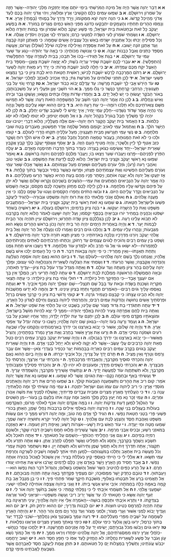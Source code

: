 **א א**  דְּבַר יְהוָה אֲשֶׁר הָיָה אֶל מִיכָה הַמֹּרַשְׁתִּי בִּימֵי יוֹתָם אָחָז יְחִזְקִיָּה מַלְכֵי יְהוּדָה--אֲשֶׁר חָזָה עַל שֹׁמְרוֹן וִירוּשָׁלִָם.
**א ב**  שִׁמְעוּ עַמִּים כֻּלָּם הַקְשִׁיבִי אֶרֶץ וּמְלֹאָהּ; וִיהִי אֲדֹנָי יְהוִה בָּכֶם לְעֵד אֲדֹנָי מֵהֵיכַל קָדְשׁוֹ.
**א ג**  כִּי הִנֵּה יְהוָה יֹצֵא מִמְּקוֹמוֹ; וְיָרַד וְדָרַךְ עַל בָּמֳותֵי (בָּמֳתֵי) אָרֶץ.
**א ד**  וְנָמַסּוּ הֶהָרִים תַּחְתָּיו וְהָעֲמָקִים יִתְבַּקָּעוּ כַּדּוֹנַג מִפְּנֵי הָאֵשׁ כְּמַיִם מֻגָּרִים בְּמוֹרָד.
**א ה**  בְּפֶשַׁע יַעֲקֹב כָּל זֹאת וּבְחַטֹּאות בֵּית יִשְׂרָאֵל; מִי פֶשַׁע יַעֲקֹב הֲלוֹא שֹׁמְרוֹן וּמִי בָּמוֹת יְהוּדָה הֲלוֹא יְרוּשָׁלִָם.
**א ו**  וְשַׂמְתִּי שֹׁמְרוֹן לְעִי הַשָּׂדֶה לְמַטָּעֵי כָרֶם; וְהִגַּרְתִּי לַגַּי אֲבָנֶיהָ וִיסֹדֶיהָ אֲגַלֶּה.
**א ז**  וְכָל פְּסִילֶיהָ יֻכַּתּוּ וְכָל אֶתְנַנֶּיהָ יִשָּׂרְפוּ בָאֵשׁ וְכָל עֲצַבֶּיהָ אָשִׂים שְׁמָמָה:  כִּי מֵאֶתְנַן זוֹנָה קִבָּצָה וְעַד אֶתְנַן זוֹנָה יָשׁוּבוּ.
**א ח**  עַל זֹאת אֶסְפְּדָה וְאֵילִילָה אֵילְכָה שֹׁילָל (שׁוֹלָל) וְעָרוֹם; אֶעֱשֶׂה מִסְפֵּד כַּתַּנִּים וְאֵבֶל כִּבְנוֹת יַעֲנָה.
**א ט**  כִּי אֲנוּשָׁה מַכּוֹתֶיהָ:  כִּי בָאָה עַד יְהוּדָה--נָגַע עַד שַׁעַר עַמִּי עַד יְרוּשָׁלִָם.
**א י**  בְּגַת אַל תַּגִּידוּ--בָּכוֹ אַל תִּבְכּוּ; בְּבֵית לְעַפְרָה עָפָר הִתְפַּלָּשִׁתי (הִתְפַּלָּשִׁי).
**א יא**  עִבְרִי לָכֶם יוֹשֶׁבֶת שָׁפִיר עֶרְיָה בֹשֶׁת; לֹא יָצְאָה יוֹשֶׁבֶת צַאֲנָן--מִסְפַּד בֵּית הָאֵצֶל יִקַּח מִכֶּם עֶמְדָּתוֹ.
**א יב**  כִּי חָלָה לְטוֹב יוֹשֶׁבֶת מָרוֹת:  כִּי יָרַד רָע מֵאֵת יְהוָה לְשַׁעַר יְרוּשָׁלִָם.
**א יג**  רְתֹם הַמֶּרְכָּבָה לָרֶכֶשׁ יוֹשֶׁבֶת לָכִישׁ; רֵאשִׁית חַטָּאת הִיא לְבַת צִיּוֹן כִּי בָךְ נִמְצְאוּ פִּשְׁעֵי יִשְׂרָאֵל.
**א יד**  לָכֵן תִּתְּנִי שִׁלּוּחִים עַל מוֹרֶשֶׁת גַּת; בָּתֵּי אַכְזִיב לְאַכְזָב לְמַלְכֵי יִשְׂרָאֵל.
**א טו**  עֹד הַיֹּרֵשׁ אָבִי לָךְ יוֹשֶׁבֶת מָרֵשָׁה:  עַד עֲדֻלָּם יָבוֹא כְּבוֹד יִשְׂרָאֵל.
**א טז**  קָרְחִי וָגֹזִּי עַל בְּנֵי תַּעֲנוּגָיִךְ; הַרְחִבִי קָרְחָתֵךְ כַּנֶּשֶׁר כִּי גָלוּ מִמֵּךְ.
**ב א**  הוֹי חֹשְׁבֵי אָוֶן וּפֹעֲלֵי רָע עַל מִשְׁכְּבוֹתָם; בְּאוֹר הַבֹּקֶר יַעֲשׂוּהָ כִּי יֶשׁ לְאֵל יָדָם.
**ב ב**  וְחָמְדוּ שָׂדוֹת וְגָזָלוּ וּבָתִּים וְנָשָׂאוּ; וְעָשְׁקוּ גֶּבֶר וּבֵיתוֹ וְאִישׁ וְנַחֲלָתוֹ.
**ב ג**  לָכֵן כֹּה אָמַר יְהוָה הִנְנִי חֹשֵׁב עַל הַמִּשְׁפָּחָה הַזֹּאת רָעָה:  אֲשֶׁר לֹא תָמִישׁוּ מִשָּׁם צַוְּארֹתֵיכֶם וְלֹא תֵלְכוּ רוֹמָה--כִּי עֵת רָעָה הִיא.
**ב ד**  בַּיּוֹם הַהוּא יִשָּׂא עֲלֵיכֶם מָשָׁל וְנָהָה נְהִי נִהְיָה אָמַר שָׁדוֹד נְשַׁדֻּנוּ--חֵלֶק עַמִּי יָמִיר; אֵיךְ יָמִישׁ לִי לְשׁוֹבֵב שָׂדֵינוּ יְחַלֵּק.
**ב ה**  לָכֵן לֹא יִהְיֶה לְךָ מַשְׁלִיךְ חֶבֶל בְּגוֹרָל בִּקְהַל יְהוָה.
**ב ו**  אַל תַּטִּפוּ יַטִּיפוּן; לֹא יַטִּפוּ לָאֵלֶּה לֹא יִסַּג כְּלִמּוֹת.
**ב ז**  הֶאָמוּר בֵּית יַעֲקֹב הֲקָצַר רוּחַ יְהוָה--אִם אֵלֶּה מַעֲלָלָיו; הֲלוֹא דְבָרַי יֵיטִיבוּ עִם הַיָּשָׁר הֹלֵךְ.
**ב ח**  וְאֶתְמוּל עַמִּי לְאוֹיֵב יְקוֹמֵם מִמּוּל שַׂלְמָה אֶדֶר תַּפְשִׁטוּן; מֵעֹבְרִים בֶּטַח שׁוּבֵי מִלְחָמָה.
**ב ט**  נְשֵׁי עַמִּי תְּגָרְשׁוּן מִבֵּית תַּעֲנֻגֶיהָ; מֵעַל עֹלָלֶיהָ תִּקְחוּ הֲדָרִי לְעוֹלָם.
**ב י**  קוּמוּ וּלְכוּ כִּי לֹא זֹאת הַמְּנוּחָה; בַּעֲבוּר טָמְאָה תְּחַבֵּל וְחֶבֶל נִמְרָץ.
**ב יא**  לוּ אִישׁ הֹלֵךְ רוּחַ וָשֶׁקֶר כִּזֵּב אַטִּף לְךָ לַיַּיִן וְלַשֵּׁכָר; וְהָיָה מַטִּיף הָעָם הַזֶּה.
**ב יב**  אָסֹף אֶאֱסֹף יַעֲקֹב כֻּלָּךְ קַבֵּץ אֲקַבֵּץ שְׁאֵרִית יִשְׂרָאֵל--יַחַד אֲשִׂימֶנּוּ כְּצֹאן בָּצְרָה:  כְּעֵדֶר בְּתוֹךְ הַדָּבְרוֹ תְּהִימֶנָה מֵאָדָם.
**ב יג**  עָלָה הַפֹּרֵץ לִפְנֵיהֶם--פָּרְצוּ וַיַּעֲבֹרוּ שַׁעַר וַיֵּצְאוּ בוֹ; וַיַּעֲבֹר מַלְכָּם לִפְנֵיהֶם וַיהוָה בְּרֹאשָׁם.
**ג א**  וָאֹמַר שִׁמְעוּ נָא רָאשֵׁי יַעֲקֹב וּקְצִינֵי בֵּית יִשְׂרָאֵל:  הֲלוֹא לָכֶם לָדַעַת אֶת הַמִּשְׁפָּט.
**ג ב**  שֹׂנְאֵי טוֹב וְאֹהֲבֵי רָעה (רָע); גֹּזְלֵי עוֹרָם מֵעֲלֵיהֶם וּשְׁאֵרָם מֵעַל עַצְמוֹתָם.
**ג ג**  וַאֲשֶׁר אָכְלוּ שְׁאֵר עַמִּי וְעוֹרָם מֵעֲלֵיהֶם הִפְשִׁיטוּ וְאֶת עַצְמֹתֵיהֶם פִּצֵּחוּ; וּפָרְשׂוּ כַּאֲשֶׁר בַּסִּיר וּכְבָשָׂר בְּתוֹךְ קַלָּחַת.
**ג ד**  אָז יִזְעֲקוּ אֶל יְהוָה וְלֹא יַעֲנֶה אוֹתָם; וְיַסְתֵּר פָּנָיו מֵהֶם בָּעֵת הַהִיא כַּאֲשֶׁר הֵרֵעוּ מַעַלְלֵיהֶם.
**ג ה**  כֹּה אָמַר יְהוָה עַל הַנְּבִיאִים הַמַּתְעִים אֶת עַמִּי--הַנֹּשְׁכִים בְּשִׁנֵּיהֶם וְקָרְאוּ שָׁלוֹם וַאֲשֶׁר לֹא יִתֵּן עַל פִּיהֶם וְקִדְּשׁוּ עָלָיו מִלְחָמָה.
**ג ו**  לָכֵן לַיְלָה לָכֶם מֵחָזוֹן וְחָשְׁכָה לָכֶם מִקְּסֹם; וּבָאָה הַשֶּׁמֶשׁ עַל הַנְּבִיאִים וְקָדַר עֲלֵיהֶם הַיּוֹם.
**ג ז**  וּבֹשׁוּ הַחֹזִים וְחָפְרוּ הַקֹּסְמִים וְעָטוּ עַל שָׂפָם כֻּלָּם:  כִּי אֵין מַעֲנֵה אֱלֹהִים.
**ג ח**  וְאוּלָם אָנֹכִי מָלֵאתִי כֹחַ אֶת רוּחַ יְהוָה וּמִשְׁפָּט וּגְבוּרָה--לְהַגִּיד לְיַעֲקֹב פִּשְׁעוֹ וּלְיִשְׂרָאֵל חַטָּאתוֹ.
**ג ט**  שִׁמְעוּ נָא זֹאת רָאשֵׁי בֵּית יַעֲקֹב וּקְצִינֵי בֵּית יִשְׂרָאֵל--הַמְתַעֲבִים מִשְׁפָּט וְאֵת כָּל הַיְשָׁרָה יְעַקֵּשׁוּ.
**ג י**  בֹּנֶה צִיּוֹן בְּדָמִים; וִירוּשָׁלִַם בְּעַוְלָה.
**ג יא**  רָאשֶׁיהָ בְּשֹׁחַד יִשְׁפֹּטוּ וְכֹהֲנֶיהָ בִּמְחִיר יוֹרוּ וּנְבִיאֶיהָ בְּכֶסֶף יִקְסֹמוּ; וְעַל יְהוָה יִשָּׁעֵנוּ לֵאמֹר הֲלוֹא יְהוָה בְּקִרְבֵּנוּ לֹא תָבוֹא עָלֵינוּ רָעָה.
**ג יב**  לָכֵן בִּגְלַלְכֶם צִיּוֹן שָׂדֶה תֵחָרֵשׁ; וִירוּשָׁלִַם עִיִּין תִּהְיֶה וְהַר הַבַּיִת לְבָמוֹת יָעַר.
**ד א**  וְהָיָה בְּאַחֲרִית הַיָּמִים יִהְיֶה הַר בֵּית יְהוָה נָכוֹן בְּרֹאשׁ הֶהָרִים וְנִשָּׂא הוּא מִגְּבָעוֹת; וְנָהֲרוּ עָלָיו עַמִּים.
**ד ב**  וְהָלְכוּ גּוֹיִם רַבִּים וְאָמְרוּ לְכוּ וְנַעֲלֶה אֶל הַר יְהוָה וְאֶל בֵּית אֱלֹהֵי יַעֲקֹב וְיוֹרֵנוּ מִדְּרָכָיו וְנֵלְכָה בְּאֹרְחֹתָיו:  כִּי מִצִּיּוֹן תֵּצֵא תוֹרָה וּדְבַר יְהוָה מִירוּשָׁלִָם.
**ד ג**  וְשָׁפַט בֵּין עַמִּים רַבִּים וְהוֹכִיחַ לְגוֹיִם עֲצֻמִים עַד רָחוֹק; וְכִתְּתוּ חַרְבֹתֵיהֶם לְאִתִּים וַחֲנִיתֹתֵיהֶם לְמַזְמֵרוֹת--לֹא יִשְׂאוּ גּוֹי אֶל גּוֹי חֶרֶב וְלֹא יִלְמְדוּן עוֹד מִלְחָמָה.
**ד ד**  וְיָשְׁבוּ אִישׁ תַּחַת גַּפְנוֹ וְתַחַת תְּאֵנָתוֹ--וְאֵין מַחֲרִיד:  כִּי פִי יְהוָה צְבָאוֹת דִּבֵּר.
**ד ה**  כִּי כָּל הָעַמִּים יֵלְכוּ אִישׁ בְּשֵׁם אֱלֹהָיו; וַאֲנַחְנוּ נֵלֵךְ בְּשֵׁם יְהוָה אֱלֹהֵינוּ--לְעוֹלָם וָעֶד.
**ד ו**  בַּיּוֹם הַהוּא נְאֻם יְהוָה אֹסְפָה הַצֹּלֵעָה וְהַנִּדָּחָה אֲקַבֵּצָה; וַאֲשֶׁר הֲרֵעֹתִי.
**ד ז**  וְשַׂמְתִּי אֶת הַצֹּלֵעָה לִשְׁאֵרִית וְהַנַּהֲלָאָה לְגוֹי עָצוּם; וּמָלַךְ יְהוָה עֲלֵיהֶם בְּהַר צִיּוֹן מֵעַתָּה וְעַד עוֹלָם.
**ד ח**  וְאַתָּה מִגְדַּל עֵדֶר עֹפֶל בַּת צִיּוֹן--עָדֶיךָ תֵּאתֶה; וּבָאָה הַמֶּמְשָׁלָה הָרִאשֹׁנָה מַמְלֶכֶת לְבַת יְרוּשָׁלִָם.
**ד ט**  עַתָּה לָמָּה תָרִיעִי רֵעַ; הֲמֶלֶךְ אֵין בָּךְ אִם יוֹעֲצֵךְ אָבָד--כִּי הֶחֱזִיקֵךְ חִיל כַּיּוֹלֵדָה.
**ד י**  חוּלִי וָגֹחִי בַּת צִיּוֹן כַּיּוֹלֵדָה:  כִּי עַתָּה תֵצְאִי מִקִּרְיָה וְשָׁכַנְתְּ בַּשָּׂדֶה וּבָאת עַד בָּבֶל שָׁם תִּנָּצֵלִי--שָׁם יִגְאָלֵךְ יְהוָה מִכַּף אֹיְבָיִךְ.
**ד יא**  וְעַתָּה נֶאֶסְפוּ עָלַיִךְ גּוֹיִם רַבִּים--הָאֹמְרִים תֶּחֱנָף וְתַחַז בְּצִיּוֹן עֵינֵינוּ.
**ד יב**  וְהֵמָּה לֹא יָדְעוּ מַחְשְׁבוֹת יְהוָה וְלֹא הֵבִינוּ עֲצָתוֹ:  כִּי קִבְּצָם כֶּעָמִיר גֹּרְנָה.
**ד יג**  קוּמִי וָדוֹשִׁי בַת צִיּוֹן כִּי קַרְנֵךְ אָשִׂים בַּרְזֶל וּפַרְסֹתַיִךְ אָשִׂים נְחוּשָׁה וַהֲדִקּוֹת עַמִּים רַבִּים; וְהַחֲרַמְתִּי לַיהוָה בִּצְעָם וְחֵילָם לַאֲדוֹן כָּל הָאָרֶץ.
**ד יד**  עַתָּה תִּתְגֹּדְדִי בַת גְּדוּד מָצוֹר שָׂם עָלֵינוּ; בַּשֵּׁבֶט יַכּוּ עַל הַלְּחִי אֵת שֹׁפֵט יִשְׂרָאֵל.
**ה א**  וְאַתָּה בֵּית לֶחֶם אֶפְרָתָה צָעִיר לִהְיוֹת בְּאַלְפֵי יְהוּדָה--מִמְּךָ לִי יֵצֵא לִהְיוֹת מוֹשֵׁל בְּיִשְׂרָאֵל; וּמוֹצָאֹתָיו מִקֶּדֶם מִימֵי עוֹלָם.
**ה ב**  לָכֵן יִתְּנֵם עַד עֵת יוֹלֵדָה יָלָדָה; וְיֶתֶר אֶחָיו יְשׁוּבוּן עַל בְּנֵי יִשְׂרָאֵל.
**ה ג**  וְעָמַד וְרָעָה בְּעֹז יְהוָה--בִּגְאוֹן שֵׁם יְהוָה אֱלֹהָיו; וְיָשָׁבוּ כִּי עַתָּה יִגְדַּל עַד אַפְסֵי אָרֶץ.
**ה ד**  וְהָיָה זֶה שָׁלוֹם; אַשּׁוּר כִּי יָבוֹא בְאַרְצֵנוּ וְכִי יִדְרֹךְ בְּאַרְמְנוֹתֵינוּ וַהֲקֵמֹנוּ עָלָיו שִׁבְעָה רֹעִים וּשְׁמֹנָה נְסִיכֵי אָדָם.
**ה ה**  וְרָעוּ אֶת אֶרֶץ אַשּׁוּר בַּחֶרֶב וְאֶת אֶרֶץ נִמְרֹד בִּפְתָחֶיהָ; וְהִצִּיל מֵאַשּׁוּר--כִּי יָבוֹא בְאַרְצֵנוּ וְכִי יִדְרֹךְ בִּגְבוּלֵנוּ.
**ה ו**  וְהָיָה שְׁאֵרִית יַעֲקֹב בְּקֶרֶב עַמִּים רַבִּים כְּטַל מֵאֵת יְהוָה כִּרְבִיבִים עֲלֵי עֵשֶׂב--אֲשֶׁר לֹא יְקַוֶּה לְאִישׁ וְלֹא יְיַחֵל לִבְנֵי אָדָם.
**ה ז**  וְהָיָה שְׁאֵרִית יַעֲקֹב בַּגּוֹיִם בְּקֶרֶב עַמִּים רַבִּים כְּאַרְיֵה בְּבַהֲמוֹת יַעַר כִּכְפִיר בְּעֶדְרֵי צֹאן--אֲשֶׁר אִם עָבַר וְרָמַס וְטָרַף וְאֵין מַצִּיל.
**ה ח**  תָּרֹם יָדְךָ עַל צָרֶיךָ; וְכָל אֹיְבֶיךָ יִכָּרֵתוּ.
**ה ט**  וְהָיָה בַיּוֹם הַהוּא נְאֻם יְהוָה וְהִכְרַתִּי סוּסֶיךָ מִקִּרְבֶּךָ; וְהַאֲבַדְתִּי מַרְכְּבֹתֶיךָ.
**ה י**  וְהִכְרַתִּי עָרֵי אַרְצֶךָ; וְהָרַסְתִּי כָּל מִבְצָרֶיךָ.
**ה יא**  וְהִכְרַתִּי כְשָׁפִים מִיָּדֶךָ; וּמְעוֹנְנִים לֹא יִהְיוּ לָךְ.
**ה יב**  וְהִכְרַתִּי פְסִילֶיךָ וּמַצֵּבוֹתֶיךָ מִקִּרְבֶּךָ; וְלֹא תִשְׁתַּחֲוֶה עוֹד לְמַעֲשֵׂה יָדֶיךָ.
**ה יג**  וְנָתַשְׁתִּי אֲשֵׁירֶיךָ מִקִּרְבֶּךָ; וְהִשְׁמַדְתִּי עָרֶיךָ.
**ה יד**  וְעָשִׂיתִי בְּאַף וּבְחֵמָה נָקָם--אֶת הַגּוֹיִם:  אֲשֶׁר לֹא שָׁמֵעוּ.
**ו א**  שִׁמְעוּ נָא אֵת אֲשֶׁר יְהוָה אֹמֵר:  קוּם רִיב אֶת הֶהָרִים וְתִשְׁמַעְנָה הַגְּבָעוֹת קוֹלֶךָ.
**ו ב**  שִׁמְעוּ הָרִים אֶת רִיב יְהוָה וְהָאֵתָנִים מוֹסְדֵי אָרֶץ:  כִּי רִיב לַיהוָה עִם עַמּוֹ וְעִם יִשְׂרָאֵל יִתְוַכָּח.
**ו ג**  עַמִּי מֶה עָשִׂיתִי לְךָ וּמָה הֶלְאֵתִיךָ:  עֲנֵה בִי.
**ו ד**  כִּי הֶעֱלִתִיךָ מֵאֶרֶץ מִצְרַיִם וּמִבֵּית עֲבָדִים פְּדִיתִיךָ; וָאֶשְׁלַח לְפָנֶיךָ אֶת מֹשֶׁה אַהֲרֹן וּמִרְיָם.
**ו ה**  עַמִּי זְכָר נָא מַה יָּעַץ בָּלָק מֶלֶךְ מוֹאָב וּמֶה עָנָה אֹתוֹ בִּלְעָם בֶּן בְּעוֹר--מִן הַשִּׁטִּים עַד הַגִּלְגָּל לְמַעַן דַּעַת צִדְקוֹת יְהוָה.
**ו ו**  בַּמָּה אֲקַדֵּם יְהוָה אִכַּף לֵאלֹהֵי מָרוֹם; הַאֲקַדְּמֶנּוּ בְעוֹלוֹת בַּעֲגָלִים בְּנֵי שָׁנָה.
**ו ז**  הֲיִרְצֶה יְהוָה בְּאַלְפֵי אֵילִים בְּרִבְבוֹת נַחֲלֵי שָׁמֶן; הַאֶתֵּן בְּכוֹרִי פִּשְׁעִי פְּרִי בִטְנִי חַטַּאת נַפְשִׁי.
**ו ח**  הִגִּיד לְךָ אָדָם מַה טּוֹב; וּמָה יְהוָה דּוֹרֵשׁ מִמְּךָ כִּי אִם עֲשׂוֹת מִשְׁפָּט וְאַהֲבַת חֶסֶד וְהַצְנֵעַ לֶכֶת עִם אֱלֹהֶיךָ.
**ו ט**  קוֹל יְהוָה לָעִיר יִקְרָא וְתוּשִׁיָּה יִרְאֶה שְׁמֶךָ; שִׁמְעוּ מַטֶּה וּמִי יְעָדָהּ.
**ו י**  עוֹד הַאִשׁ בֵּית רָשָׁע--אֹצְרוֹת רֶשַׁע; וְאֵיפַת רָזוֹן זְעוּמָה.
**ו יא**  הַאֶזְכֶּה בְּמֹאזְנֵי רֶשַׁע; וּבְכִיס אַבְנֵי מִרְמָה.
**ו יב**  אֲשֶׁר עֲשִׁירֶיהָ מָלְאוּ חָמָס וְיֹשְׁבֶיהָ דִּבְּרוּ שָׁקֶר; וּלְשׁוֹנָם רְמִיָּה בְּפִיהֶם.
**ו יג**  וְגַם אֲנִי הֶחֱלֵיתִי הַכּוֹתֶךָ--הַשְׁמֵם עַל חַטֹּאתֶךָ.
**ו יד**  אַתָּה תֹאכַל וְלֹא תִשְׂבָּע וְיֶשְׁחֲךָ בְּקִרְבֶּךָ; וְתַסֵּג וְלֹא תַפְלִיט וַאֲשֶׁר תְּפַלֵּט לַחֶרֶב אֶתֵּן.
**ו טו**  אַתָּה תִזְרַע וְלֹא תִקְצוֹר; אַתָּה תִדְרֹךְ זַיִת וְלֹא תָסוּךְ שֶׁמֶן וְתִירוֹשׁ וְלֹא תִשְׁתֶּה יָּיִן.
**ו טז**  וְיִשְׁתַּמֵּר חֻקּוֹת עָמְרִי וְכֹל מַעֲשֵׂה בֵית אַחְאָב וַתֵּלְכוּ בְּמֹעֲצוֹתָם--לְמַעַן תִּתִּי אֹתְךָ לְשַׁמָּה וְיֹשְׁבֶיהָ לִשְׁרֵקָה וְחֶרְפַּת עַמִּי תִּשָּׂאוּ.
**ז א**  אַלְלַי לִי כִּי הָיִיתִי כְּאָסְפֵּי קַיִץ כְּעֹלְלֹת בָּצִיר:  אֵין אֶשְׁכּוֹל לֶאֱכוֹל בִּכּוּרָה אִוְּתָה נַפְשִׁי.
**ז ב**  אָבַד חָסִיד מִן הָאָרֶץ וְיָשָׁר בָּאָדָם אָיִן:  כֻּלָּם לְדָמִים יֶאֱרֹבוּ אִישׁ אֶת אָחִיהוּ יָצוּדוּ חֵרֶם.
**ז ג**  עַל הָרַע כַּפַּיִם לְהֵיטִיב הַשַּׂר שֹׁאֵל וְהַשֹּׁפֵט בַּשִּׁלּוּם; וְהַגָּדוֹל דֹּבֵר הַוַּת נַפְשׁוֹ הוּא--וַיְעַבְּתוּהָ.
**ז ד**  טוֹבָם כְּחֵדֶק יָשָׁר מִמְּסוּכָה; יוֹם מְצַפֶּיךָ פְּקֻדָּתְךָ בָאָה עַתָּה תִהְיֶה מְבוּכָתָם.
**ז ה**  אַל תַּאֲמִינוּ בְרֵעַ אַל תִּבְטְחוּ בְּאַלּוּף; מִשֹּׁכֶבֶת חֵיקֶךָ שְׁמֹר פִּתְחֵי פִיךָ.
**ז ו**  כִּי בֵן מְנַבֵּל אָב בַּת קָמָה בְאִמָּהּ כַּלָּה בַּחֲמֹתָהּ:  אֹיְבֵי אִישׁ אַנְשֵׁי בֵיתוֹ.
**ז ז**  וַאֲנִי בַּיהוָה אֲצַפֶּה אוֹחִילָה לֵאלֹהֵי יִשְׁעִי:  יִשְׁמָעֵנִי אֱלֹהָי.
**ז ח**  אַל תִּשְׂמְחִי אֹיַבְתִּי לִי כִּי נָפַלְתִּי קָמְתִּי:  כִּי אֵשֵׁב בַּחֹשֶׁךְ יְהוָה אוֹר לִי.
**ז ט**  זַעַף יְהוָה אֶשָּׂא כִּי חָטָאתִי לוֹ:  עַד אֲשֶׁר יָרִיב רִיבִי וְעָשָׂה מִשְׁפָּטִי--יוֹצִיאֵנִי לָאוֹר אֶרְאֶה בְּצִדְקָתוֹ.
**ז י**  וְתֵרֶא אֹיַבְתִּי וּתְכַסֶּהָ בוּשָׁה--הָאֹמְרָה אֵלַי אַיּוֹ יְהוָה אֱלֹהָיִךְ; עֵינַי תִּרְאֶינָּה בָּהּ עַתָּה תִּהְיֶה לְמִרְמָס כְּטִיט חוּצוֹת.
**ז יא**  יוֹם לִבְנוֹת גְּדֵרָיִךְ; יוֹם הַהוּא יִרְחַק חֹק.
**ז יב**  יוֹם הוּא וְעָדֶיךָ יָבוֹא לְמִנִּי אַשּׁוּר וְעָרֵי מָצוֹר; וּלְמִנִּי מָצוֹר וְעַד נָהָר וְיָם מִיָּם וְהַר הָהָר.
**ז יג**  וְהָיְתָה הָאָרֶץ לִשְׁמָמָה עַל יֹשְׁבֶיהָ מִפְּרִי מַעַלְלֵיהֶם.
**ז יד**  רְעֵה עַמְּךָ בְשִׁבְטֶךָ צֹאן נַחֲלָתֶךָ--שֹׁכְנִי לְבָדָד יַעַר בְּתוֹךְ כַּרְמֶל; יִרְעוּ בָשָׁן וְגִלְעָד כִּימֵי עוֹלָם.
**ז טו**  כִּימֵי צֵאתְךָ מֵאֶרֶץ מִצְרָיִם אַרְאֶנּוּ נִפְלָאוֹת.
**ז טז**  יִרְאוּ גוֹיִם וְיֵבֹשׁוּ מִכֹּל גְּבוּרָתָם; יָשִׂימוּ יָד עַל פֶּה אָזְנֵיהֶם תֶּחֱרַשְׁנָה.
**ז יז**  יְלַחֲכוּ עָפָר כַּנָּחָשׁ--כְּזֹחֲלֵי אֶרֶץ יִרְגְּזוּ מִמִּסְגְּרֹתֵיהֶם; אֶל יְהוָה אֱלֹהֵינוּ יִפְחָדוּ וְיִרְאוּ מִמֶּךָּ.
**ז יח**  מִי אֵל כָּמוֹךָ נֹשֵׂא עָוֹן וְעֹבֵר עַל פֶּשַׁע לִשְׁאֵרִית נַחֲלָתוֹ:  לֹא הֶחֱזִיק לָעַד אַפּוֹ כִּי חָפֵץ חֶסֶד הוּא.
**ז יט**  יָשׁוּב יְרַחֲמֵנוּ יִכְבֹּשׁ עֲוֹנֹתֵינוּ; וְתַשְׁלִיךְ בִּמְצֻלוֹת יָם כָּל חַטֹּאותָם.
**ז כ**  תִּתֵּן אֱמֶת לְיַעֲקֹב חֶסֶד לְאַבְרָהָם אֲשֶׁר נִשְׁבַּעְתָּ לַאֲבֹתֵינוּ מִימֵי קֶדֶם.
